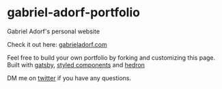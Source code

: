 # gabriel-adorf-portfolio
Gabriel Adorf's personal website

Check it out here: [gabrieladorf.com](https://gabrieladorf.com)

Feel free to build your own portfolio by forking and customizing this page.
Built with [gatsby](https://github.com/gatsbyjs/gatsby), [styled components](https://github.com/styled-components/styled-components) and [hedron](https://github.com/JSBros/hedron)

DM me on [twitter](https://twitter.com/gabdorf) if you have any questions.
